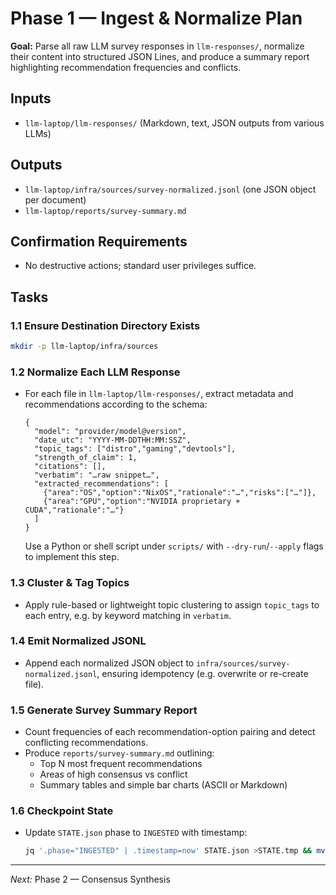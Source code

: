 # Phase 1 — Ingest & Normalize Plan

**Goal:** Parse all raw LLM survey responses in `llm-responses/`, normalize their content into structured JSON Lines, and produce a summary report highlighting recommendation frequencies and conflicts.

## Inputs
- `llm-laptop/llm-responses/` (Markdown, text, JSON outputs from various LLMs)

## Outputs
- `llm-laptop/infra/sources/survey-normalized.jsonl` (one JSON object per document)
- `llm-laptop/reports/survey-summary.md`

## Confirmation Requirements
- No destructive actions; standard user privileges suffice.

## Tasks

### 1.1 Ensure Destination Directory Exists
```bash
mkdir -p llm-laptop/infra/sources
``` 

### 1.2 Normalize Each LLM Response
- For each file in `llm-laptop/llm-responses/`, extract metadata and recommendations according to the schema:
  ```jsonl
  {
    "model": "provider/model@version",
    "date_utc": "YYYY-MM-DDTHH:MM:SSZ",
    "topic_tags": ["distro","gaming","devtools"],
    "strength_of_claim": 1,
    "citations": [],
    "verbatim": "…raw snippet…",
    "extracted_recommendations": [
      {"area":"OS","option":"NixOS","rationale":"…","risks":["…"]},
      {"area":"GPU","option":"NVIDIA proprietary + CUDA","rationale":"…"}
    ]
  }
  ```
  Use a Python or shell script under `scripts/` with `--dry-run`/`--apply` flags to implement this step.

### 1.3 Cluster & Tag Topics
- Apply rule-based or lightweight topic clustering to assign `topic_tags` to each entry, e.g. by keyword matching in `verbatim`.

### 1.4 Emit Normalized JSONL
- Append each normalized JSON object to `infra/sources/survey-normalized.jsonl`, ensuring idempotency (e.g. overwrite or re-create file).

### 1.5 Generate Survey Summary Report
- Count frequencies of each recommendation-option pairing and detect conflicting recommendations.
- Produce `reports/survey-summary.md` outlining:
  - Top N most frequent recommendations
  - Areas of high consensus vs conflict
  - Summary tables and simple bar charts (ASCII or Markdown)

### 1.6 Checkpoint State
- Update `STATE.json` phase to `INGESTED` with timestamp:
  ```bash
  jq '.phase="INGESTED" | .timestamp=now' STATE.json >STATE.tmp && mv STATE.tmp STATE.json
  ```

---

*Next:* Phase 2 — Consensus Synthesis
